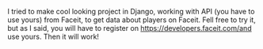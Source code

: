 I tried to make cool looking project in Django, working with API (you have to use yours) from Faceit, to get data about players on Faceit. 
Fell free to try it, but as I said, you will have to register on https://developers.faceit.com/and use yours. Then it will work!
